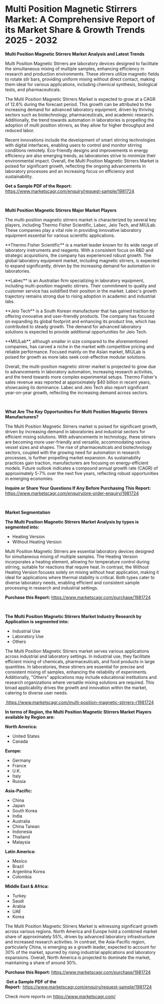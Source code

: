 <p><h1>Multi Position Magnetic Stirrers Market: A Comprehensive Report of its Market Share & Growth Trends 2025 - 2032</h1></p><p><strong>Multi Position Magnetic Stirrers Market Analysis and Latest Trends</strong></p>
<p><p>Multi Position Magnetic Stirrers are laboratory devices designed to facilitate the simultaneous mixing of multiple samples, enhancing efficiency in research and production environments. These stirrers utilize magnetic fields to rotate stir bars, providing uniform mixing without direct contact, making them ideal for various applications, including chemical synthesis, biological tests, and pharmaceuticals.</p><p>The Multi Position Magnetic Stirrers Market is expected to grow at a CAGR of 12.6% during the forecast period. This growth can be attributed to the increasing demand for advanced laboratory equipment, driven by thriving sectors such as biotechnology, pharmaceuticals, and academic research. Additionally, the trend towards automation in laboratories is propelling the adoption of multi position stirrers, as they allow for higher throughput and reduced labor.</p><p>Recent innovations include the development of smart stirring technologies with digital interfaces, enabling users to control and monitor stirring conditions remotely. Eco-friendly designs and improvements in energy efficiency are also emerging trends, as laboratories strive to minimize their environmental impact. Overall, the Multi Position Magnetic Stirrers Market is poised for significant growth, reflecting the ongoing advancements in laboratory processes and an increasing focus on efficiency and sustainability.</p></p>
<p><strong>Get a Sample PDF of the Report:&nbsp;</strong> <a href="https://www.marketscagr.com/enquiry/request-sample/1981724?utm_campaign=1766&utm_medium=2&utm_source=Github&utm_content=ia&utm_term=20022025&utm_id=multi-position-magnetic-stirrers">https://www.marketscagr.com/enquiry/request-sample/1981724</a></p>
<p>&nbsp;</p>
<p><strong>Multi Position Magnetic Stirrers Major Market Players</strong></p>
<p><p>The multi-position magnetic stirrers market is characterized by several key players, including Thermo Fisher Scientific, Labec, Jeio Tech, and MIULab. These companies play a vital role in providing innovative laboratory equipment essential for various scientific applications.</p><p>**Thermo Fisher Scientific** is a market leader known for its wide range of laboratory instruments and reagents. With a consistent focus on R&D and strategic acquisitions, the company has experienced robust growth. The global laboratory equipment market, including magnetic stirrers, is expected to expand significantly, driven by the increasing demand for automation in laboratories.</p><p>**Labec** is an Australian firm specializing in laboratory equipment, including multi-position magnetic stirrers. Their commitment to quality and customer service has solidified their position in the market. Labec's growth trajectory remains strong due to rising adoption in academic and industrial labs.</p><p>**Jeio Tech** is a South Korean manufacturer that has gained traction by offering innovative and user-friendly products. The company has focused on expanding its global footprint and enhancing its product line, which has contributed to steady growth. The demand for advanced laboratory solutions is expected to provide additional opportunities for Jeio Tech.</p><p>**MIULab**, although smaller in size compared to the aforementioned companies, has carved a niche in the market with competitive pricing and reliable performance. Focused mainly on the Asian market, MIULab is poised for growth as more labs seek cost-effective modular solutions.</p><p>Overall, the multi-position magnetic stirrer market is projected to grow due to advancements in laboratory automation, increasing research activities, and the trend towards more complex experimental setups. Thermo Fisher's sales revenue was reported at approximately $40 billion in recent years, showcasing its dominance. Labec and Jeio Tech also report significant year-on-year growth, reflecting the increasing demand across sectors.</p></p>
<p>&nbsp;</p>
<p><strong>What Are The Key Opportunities For Multi Position Magnetic Stirrers Manufacturers?</strong></p>
<p><p>The Multi Position Magnetic Stirrers market is poised for significant growth, driven by increasing demand in laboratories and industrial sectors for efficient mixing solutions. With advancements in technology, these stirrers are becoming more user-friendly and versatile, accommodating various vessel sizes and shapes. The rise of pharmaceuticals and biotechnology sectors, coupled with the growing need for automation in research processes, is further propelling market expansion. As sustainability practices gain traction, manufacturers are focusing on energy-efficient models. Future outlook indicates a compound annual growth rate (CAGR) of approximately 5-7% over the next five years, reflecting robust opportunities in emerging economies.</p></p>
<p><strong>Inquire or Share Your Questions If Any Before Purchasing This Report:</strong> <a href="https://www.marketscagr.com/enquiry/pre-order-enquiry/1981724?utm_campaign=1766&utm_medium=2&utm_source=Github&utm_content=ia&utm_term=20022025&utm_id=multi-position-magnetic-stirrers">https://www.marketscagr.com/enquiry/pre-order-enquiry/1981724</a></p>
<p>&nbsp;</p>
<p><strong>Market Segmentation</strong></p>
<p><strong>The Multi Position Magnetic Stirrers Market Analysis by types is segmented into:</strong></p>
<p><ul><li>Heating Version</li><li>Without Heating Version</li></ul></p>
<p><p>Multi Position Magnetic Stirrers are essential laboratory devices designed for simultaneous mixing of multiple samples. The Heating Version incorporates a heating element, allowing for temperature control during stirring, suitable for reactions that require heat. In contrast, the Without Heating Version focuses solely on mixing without heat application, making it ideal for applications where thermal stability is critical. Both types cater to diverse laboratory needs, enabling efficient and consistent sample processing in research and industrial settings.</p></p>
<p><strong>Purchase this Report:&nbsp;</strong><a href="https://www.marketscagr.com/purchase/1981724?utm_campaign=1766&utm_medium=2&utm_source=Github&utm_content=ia&utm_term=20022025&utm_id=multi-position-magnetic-stirrers">https://www.marketscagr.com/purchase/1981724</a></p>
<p>&nbsp;</p>
<p><strong>The Multi Position Magnetic Stirrers Market Industry Research by Application is segmented into:</strong></p>
<p><ul><li>Industrial Use</li><li>Laboratory Use</li><li>Others</li></ul></p>
<p><p>The Multi Position Magnetic Stirrers market serves various applications across industrial and laboratory settings. In industrial use, they facilitate efficient mixing of chemicals, pharmaceuticals, and food products in large quantities. In laboratories, these stirrers are essential for precise and consistent mixing of samples, enhancing the reliability of experiments. Additionally, "Others" applications may include educational institutions and research organizations where versatile mixing solutions are required. This broad applicability drives the growth and innovation within the market, catering to diverse user needs.</p></p>
<p><a href="https://www.marketscagr.com/multi-position-magnetic-stirrers-r1981724?utm_campaign=1766&utm_medium=2&utm_source=Github&utm_content=ia&utm_term=20022025&utm_id=multi-position-magnetic-stirrers">&nbsp;https://www.marketscagr.com/multi-position-magnetic-stirrers-r1981724</a></p>
<p><strong>In terms of Region, the Multi Position Magnetic Stirrers Market Players available by Region are:</strong></p>
<p>
    <p> <strong> North America: </strong>
        <ul>
            <li>United States</li>
            <li>Canada</li>
        </ul>
        </p> 
    <p> <strong> Europe: </strong>
        <ul>
            <li>Germany</li>
            <li>France</li>
            <li>U.K.</li>
            <li>Italy</li>
            <li>Russia</li>
        </ul>
        </p> 
    <p> <strong> Asia-Pacific: </strong>
        <ul>
            <li>China</li>
            <li>Japan</li>
            <li>South Korea</li>
            <li>India</li>
            <li>Australia</li>
            <li>China Taiwan</li>
            <li>Indonesia</li>
            <li>Thailand</li>
            <li>Malaysia</li>
        </ul>
        </p> 
    <p> <strong> Latin America: </strong>
        <ul>
            <li>Mexico</li>
            <li>Brazil</li>
            <li>Argentina Korea</li>
            <li>Colombia</li>
        </ul>
        </p> 
    <p> <strong> Middle East & Africa: </strong>
        <ul>
            <li>Turkey</li>
            <li>Saudi</li>
            <li>Arabia</li>
            <li>UAE</li>
            <li>Korea</li>
        </ul>
    </p>
    </p>
<p><p>The Multi Position Magnetic Stirrers Market is witnessing significant growth across various regions. North America and Europe hold a combined market share of approximately 55%, driven by advanced laboratory infrastructure and increased research activities. In contrast, the Asia-Pacific region, particularly China, is emerging as a growth leader, expected to account for 30% of the market, spurred by rising industrial applications and laboratory expansions. Overall, North America is projected to dominate the market, maintaining a share of around 30%.</p></p>
<p><strong>Purchase this Report: </strong><a href="https://www.marketscagr.com/purchase/1981724?utm_campaign=1766&utm_medium=2&utm_source=Github&utm_content=ia&utm_term=20022025&utm_id=multi-position-magnetic-stirrers">https://www.marketscagr.com/purchase/1981724</a></p>
<p>&nbsp;<strong>Get a Sample PDF of the Report:&nbsp;&nbsp;</strong><a href="https://www.marketscagr.com/enquiry/request-sample/1981724?utm_campaign=1766&utm_medium=2&utm_source=Github&utm_content=ia&utm_term=20022025&utm_id=multi-position-magnetic-stirrers">https://www.marketscagr.com/enquiry/request-sample/1981724</a></p>
<p><strong></strong></p>
<p>Check more reports on <a href="https://www.marketscagr.com/?utm_campaign=1766&utm_medium=2&utm_source=Github&utm_content=ia&utm_term=20022025&utm_id=multi-position-magnetic-stirrers">https://www.marketscagr.com/</a></p>